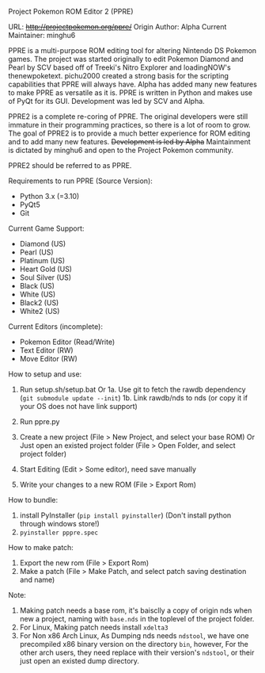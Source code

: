 Project Pokemon ROM Editor 2 (PPRE)

URL: ~~http://projectpokemon.org/ppre/~~
Origin Author: Alpha
Current Maintainer: minghu6

PPRE is a multi-purpose ROM editing tool for altering Nintendo DS Pokemon games.
The project was started originally to edit Pokemon Diamond and Pearl by SCV
based off of Treeki's Nitro Explorer and loadingNOW's thenewpoketext. pichu2000
created a strong basis for the scripting capabilities that PPRE will always
have. Alpha has added many new features to make PPRE as versatile as it is.
PPRE is written in Python and makes use of PyQt for its GUI. Development was led
by SCV and Alpha.

PPRE2 is a complete re-coring of PPRE. The original developers were still
immature in their programming practices, so there is a lot of room to grow. The
goal of PPRE2 is to provide a much better experience for ROM editing and to add
many new features. ~~Development is led by Alpha~~ Maintainment is dictated by minghu6 and open to the Project Pokemon community.

PPRE2 should be referred to as PPRE.

Requirements to run PPRE (Source Version):
* Python 3.x (=3.10)
* PyQt5
* Git

Current Game Support:
* Diamond (US)
* Pearl (US)
* Platinum (US)
* Heart Gold (US)
* Soul Silver (US)
* Black (US)
* White (US)
* Black2 (US)
* White2 (US)

Current Editors (incomplete):
* Pokemon Editor (Read/Write)
* Text Editor (RW)
* Move Editor (RW)

How to setup and use:
1. Run setup.sh/setup.bat
Or
1a. Use git to fetch the rawdb dependency (`git submodule update --init`)
1b. Link rawdb/nds to nds (or copy it if your OS does not have link support)

1. Run ppre.py
1. Create a new project (File > New Project, and select your base ROM)
Or
Just open an existed project folder (File > Open Folder, and select project folder)

1. Start Editing (Edit > Some editor), need save manually
1. Write your changes to a new ROM (File > Export Rom)

How to bundle:
1. install PyInstaller (`pip install pyinstaller`) (Don't install python through windows store!)
1. `pyinstaller pppre.spec`

How to make patch:
1. Export the new rom (File > Export Rom)
2. Make a patch (File > Make Patch, and select patch saving destination and name)

Note:
 1. Making patch needs a base rom, it's baisclly a copy of origin nds when new a project, naming with `base.nds` in the toplevel of the project folder.
 1. For Linux, Making patch needs install `xdelta3`
 1. For Non x86 Arch Linux, As Dumping nds needs `ndstool`, we have one precompiled x86 binary version on the directory `bin`, however, For the other arch users, they need replace with their version's `ndstool`, or their just open an existed dump directory.
